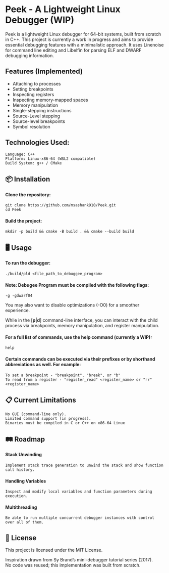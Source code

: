 # Peek - A Lightweight Linux Debugger (WIP)

Peek is a lightweight Linux debugger for 64-bit systems, built from scratch in C++. This project is currently a work in progress and aims to provide essential debugging features with a minimalistic approach. It uses Linenoise for command line editing and Libelfin for parsing ELF and DWARF debugging information.

## Features (Implemented)

- Attaching to processes
- Setting breakpoints
- Inspecting registers
- Inspecting memory-mapped spaces
- Memory manipulation
- Single-stepping instructions
- Source-Level stepping
- Source-level breakpoints
- Symbol resolution


## Technologies Used:

    Language: C++
    Platform: Linux-x86-64 (WSL2 compatible)
    Build System: g++ / CMake

## 📦 Installation

#### Clone the repository:

    git clone https://github.com/msashank910/Peek.git
    cd Peek

#### Build the project:

    mkdir -p build && cmake -B build . && cmake --build build

## 🖥 Usage

#### To run the debugger:
    
    ./build/pld <file_path_to_debuggee_program>

#### Note: Debugee Program must be compiled with the following flags:

    -g -gdwarf04

You may also want to disable optimizations (-O0) for a smoother experience.

While in the [__p|d__] command-line interface, you can interact with the child process via breakpoints, memory manipulation, and register manipulation.

#### For a full list of commands, use the help command (currently a WIP):

    help

#### Certain commands can be executed via their prefixes or by shorthand abbreviations as well. For example:

    To set a breakpoint - "breakpoint", "break", or "b"
    To read from a register - "register_read" <register_name> or "rr" <register_name>

## 📋 Current Limitations

    No GUI (command-line only).
    Limited command support (in progress).
    Binaries must be compiled in C or C++ on x86-64 Linux

## 🛤 Roadmap

#### Stack Unwinding

    Implement stack trace generation to unwind the stack and show function call history.

#### Handling Variables

    Inspect and modify local variables and function parameters during execution.

#### Multithreading

    Be able to run multiple concurrent debugger instances with control over all of them.

## 📄 License

This project is licensed under the MIT License.

Inspiration drawn from Sy Brand’s mini-debugger tutorial series (2017).  
No code was reused; this implementation was built from scratch.
